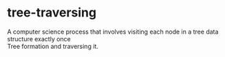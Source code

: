 # tree-traversing
 A computer science process that involves visiting each node in a tree data structure exactly once
 <br>
 Tree formation and traversing it.

